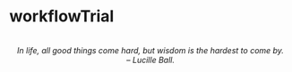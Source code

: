 # workflowTrial
<!-- QUOTE:START -->
<p align="center"><br><i>In life, all good things come hard, but wisdom is the hardest to come by.</i><br><i>– Lucille Ball.</i><br></p>
<!-- QUOTE:END -->

